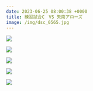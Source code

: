 ```yaml
---
date: 2023-06-25 08:00:38 +0000
title: 練習試合C　VS 矢南アローズ
image: /img/dsc_0565.jpg
---
```

![](/img/dsc_05791.jpg)

![](/img/dsc_0585.jpg)

![](/img/dsc_0590.jpg)

![](/img/dsc_0601.jpg)

![](/img/dsc_0616.jpg)
